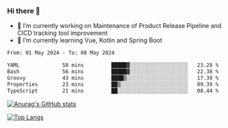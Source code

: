 ### Hi there 👋

- 🔭 I’m currently working on Maintenance of Product Release Pipeline and CICD tracking tool improvement
- 🌱 I’m currently learning Vue, Kotlin and Spring Boot

<!--START_SECTION:waka-->

```txt
From: 01 May 2024 - To: 08 May 2024

YAML              58 mins         █████▓░░░░░░░░░░░░░░░░░░░   23.28 %
Bash              56 mins         █████▓░░░░░░░░░░░░░░░░░░░   22.38 %
Groovy            43 mins         ████▒░░░░░░░░░░░░░░░░░░░░   17.39 %
Properties        23 mins         ██▒░░░░░░░░░░░░░░░░░░░░░░   09.39 %
TypeScript        21 mins         ██░░░░░░░░░░░░░░░░░░░░░░░   08.44 %
```

<!--END_SECTION:waka-->

[![Anurag's GitHub stats](https://github-readme-stats.vercel.app/api?username=yunhao981&show_icons=true&theme=solarized-dark)](https://github.com/anuraghazra/github-readme-stats)

[![Top Langs](https://github-readme-stats.vercel.app/api/top-langs/?username=yunhao981&theme=solarized-dark&layout=compact)](https://github.com/anuraghazra/github-readme-stats)

<!--
**yunhao981/yunhao981** is a ✨ _special_ ✨ repository because its `README.md` (this file) appears on your GitHub profile.

Here are some ideas to get you started:

- 🔭 I’m currently working on Maintenance of Release Pipeline and CICD tracking tool improvement
- 🌱 I’m currently learning Vue, Kotlin and Spring Boot
- 👯 I’m looking to collaborate on ...
- 🤔 I’m looking for help with ...
- 💬 Ask me about ...
- 📫 How to reach me: ...
- 😄 Pronouns: ...
- ⚡ Fun fact: ...
-->


